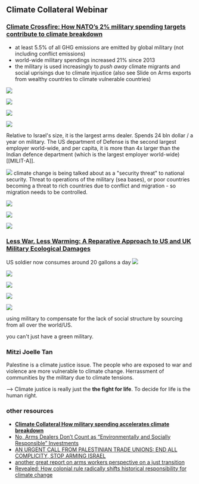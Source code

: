 ## Climate Collateral Webinar

### **[Climate Crossfire: How NATO’s 2% military spending targets contribute to climate breakdown](https://www.tni.org/en/publication/climate-crossfire)**

- at least 5.5% of all GHG emissions are emitted by global military (not including conflict emissions)
- world-wide military spendings increased 21% since 2013
- the military is used increasingly to *push away* climate migrants and social uprisings due to climate injustice (also see Slide on Arms exports from wealthy countries to climate vulnerable countries)

![](../media/cleanshot_2023-11-28-at-07-47-40@2x.png)

![](../media/cleanshot_2023-11-28-at-07-49-05@2x.png)

![](../media/cleanshot_2023-11-28-at-07-49-34@2x.png)

![](../media/cleanshot_2023-11-28-at-07-50-34@2x.png)

Relative to Israel's size, it is the largest arms dealer. Spends 24 bln dollar / a year on military. The US department of Defense is the second largest employer world-wide, and per capita, it is more than 4x larger than the Indian defence department (which is the largest employer world-wide) [[MILIT-A]].

![](../media/cleanshot_2023-11-28-at-07-53-33@2x.png)
climate change is being talked about as a "security threat" to national security. Threat to operations of the military (sea bases), or poor countries becoming a threat to rich countries due to conflict and migration - so migration needs to be controlled. 

![](../media/cleanshot_2023-11-28-at-07-55-44@2x.png)

![](../media/cleanshot_2023-11-28-at-07-56-36@2x.png)

![](../media/cleanshot_2023-11-28-at-07-57-04@2x.png)




### **[Less War, Less Warming: A Reparative Approach to US and UK Military Ecological Damages](https://www.common-wealth.org/publications/less-war-less-warming-a-reparative-approach-to-us-and-uk-military-ecological-damages)**

US soldier now consumes around 20 gallons a day 
![](../media/cleanshot_2023-11-28-at-08-00-00@2x.png)

![](../media/cleanshot_2023-11-28-at-08-01-14@2x.png)

![](../media/cleanshot_2023-11-28-at-08-03-35@2x.png)

![](../media/cleanshot_2023-11-28-at-08-03-56@2x.png)

![](../media/cleanshot_2023-11-28-at-08-05-53@2x.png)

using military to compensate for the lack of social structure by sourcing from all over the world/US. 

you can't just have a green military. 

### **Mitzi Joelle Tan** 

Palestine is a climate justice issue. The people who are exposed to war and violence are more vulnerable to climate change. Herrassment of communities by the military due to climate tensions. 

--> Climate justice is really just the **the fight for life**. To decide for life is the human right. 




### other resources
- **[Climate Collateral
How military spending accelerates climate breakdown](https://www.tni.org/en/publication/climate-collateral)**
- [No, Arms Dealers Don’t Count as “Environmentally and Socially Responsible” Investments](https://jacobin.com/2023/06/arms-dealers-environment-social-responsibility-investments-green-warfare-security)
- [AN URGENT CALL FROM PALESTINIAN TRADE UNIONS: END ALL COMPLICITY, STOP ARMING ISRAEL](https://www.workersinpalestine.org/the-calls-languages/english)
- [another great report on arms workers perspective on a just transition](https://www.thebritishacademy.ac.uk/documents/4197/Just-transitions-decarbonising-diversifying-defence-uk-usa.pdf)
- [Revealed: How colonial rule radically shifts historical responsibility for climate change](https://www.carbonbrief.org/revealed-how-colonial-rule-radically-shifts-historical-responsibility-for-climate-change/?_hsmi=284302147&_hsenc=p2ANqtz-9Sue_r9RXENt4WeOAiPxdZzgz95ehD_ANlyTZS318UeVFS1MIioSA7D_Kn8RfGmpr761qGXr6mN1zB5_7HZNr1j1QkdS99hEvHZ_s7NZ7pe4BrQHk)